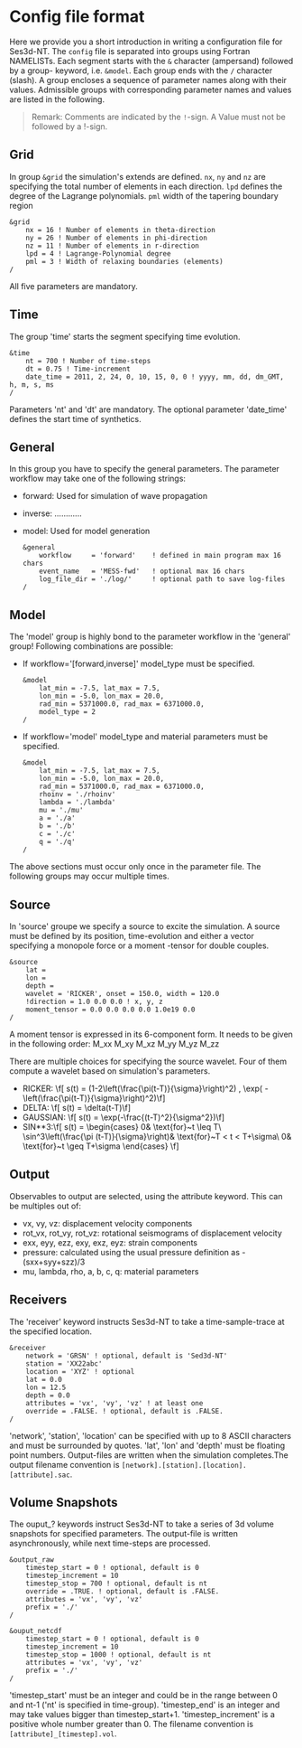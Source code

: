 Config file format
==================

Here we provide you a short introduction in writing a configuration file for
Ses3d-NT. The `config` file is separated into groups using Fortran NAMELISTs.
Each segment starts with the `&` character (ampersand) followed by a group-
keyword, i.e. `&model`. Each group ends with the `/` character (slash). A group
encloses a sequence of parameter names along with their values. Admissible
groups with corresponding parameter names and values are listed in the following.

> Remark:
Comments are indicated by the `!`-sign. A Value must not be followed by a !-sign.


Grid
----

In group `&grid` the simulation's extends are defined. `nx`, `ny` and `nz` are
specifying the total number of elements in each direction. `lpd` defines the
degree of the Lagrange polynomials. `pml` width of the tapering boundary region

    &grid
        nx = 16 ! Number of elements in theta-direction
        ny = 26 ! Number of elements in phi-direction
        nz = 11 ! Number of elements in r-direction
        lpd = 4 ! Lagrange-Polynomial degree
        pml = 3 ! Width of relaxing boundaries (elements)
    /
All five parameters are mandatory.

Time
----

The group 'time' starts the segment specifying time evolution.

    &time
        nt = 700 ! Number of time-steps
        dt = 0.75 ! Time-increment
        date_time = 2011, 2, 24, 0, 10, 15, 0, 0 ! yyyy, mm, dd, dm_GMT, h, m, s, ms
    /
Parameters 'nt' and 'dt' are mandatory. The optional parameter 'date_time'
defines the start time of synthetics.

General
-------

In this group you have to specify the general parameters.
The parameter workflow may take one of the following strings:

 * forward: Used for simulation of wave propagation
 * inverse: ............
 * model: Used for model generation

       &general
           workflow     = 'forward'    ! defined in main program max 16 chars
           event_name   = 'MESS-fwd'   ! optional max 16 chars
           log_file_dir = './log/'     ! optional path to save log-files
       /

Model
-----

The 'model' group is highly bond to the parameter workflow in the 'general'
group! Following combinations are possible:

 * If workflow='[forward,inverse]' model_type must be specified.

       &model
           lat_min = -7.5, lat_max = 7.5,
           lon_min = -5.0, lon_max = 20.0,
           rad_min = 5371000.0, rad_max = 6371000.0,
           model_type = 2
       /

 * If workflow='model' model_type and material parameters must be specified.

       &model
           lat_min = -7.5, lat_max = 7.5,
           lon_min = -5.0, lon_max = 20.0,
           rad_min = 5371000.0, rad_max = 6371000.0,
           rhoinv = './rhoinv'
           lambda = './lambda'
           mu = './mu'
           a = './a'
           b = './b'
           c = './c'
           q = './q'
       /
The above sections must occur only once in the parameter file. The following
groups may occur multiple times.

Source
-------

In 'source' groupe we specify a source to excite the simulation. A source must
be defined by its position, time-evolution and either a vector specifying a
monopole force or a moment -tensor for double couples.

    &source
        lat =
        lon =
        depth =
        wavelet = 'RICKER', onset = 150.0, width = 120.0
        !direction = 1.0 0.0 0.0 ! x, y, z
        moment_tensor = 0.0 0.0 0.0 0.0 1.0e19 0.0
    /
A moment tensor is expressed in its 6-component form. It needs to be given in
the following order: M_xx M_xy M_xz M_yy M_yz M_zz

There are multiple choices for specifying the source wavelet. Four of them
compute a wavelet based on simulation's parameters.

 * RICKER: \f[ s(t) = (1-2\left(\frac{\pi(t-T)}{\sigma}\right)^2) \, \exp( -\left(\frac{\pi(t-T)}{\sigma}\right)^2)\f]
 * DELTA: \f[ s(t) = \delta(t-T)\f]
 * GAUSSIAN: \f[ s(t) =  \exp(-\frac{(t-T)^2}{\sigma^2})\f]
 * SIN**3:\f[ s(t) = \begin{cases}
            0& \text{for}~t \leq T\\
            \sin^3\left(\frac{\pi (t-T)}{\sigma}\right)& \text{for}~T < t < T+\sigma\\
            0& \text{for}~t \geq T+\sigma
            \end{cases}  \f]



Output
------

Observables to output are selected, using the attribute keyword. This can be
multiples out of:
 * vx, vy, vz: displacement velocity components
 * rot_vx, rot_vy, rot_vz: rotational seismograms of displacement velocity
 * exx, eyy, ezz, exy, exz, eyz: strain components
 * pressure: calculated using the usual pressure definition as -(sxx+syy+szz)/3
 * mu, lambda, rho, a, b, c, q: material parameters

Receivers
---------

The 'receiver' keyword instructs Ses3d-NT to take a time-sample-trace at the
specified location.

    &receiver
        network = 'GRSN' ! optional, default is 'Sed3d-NT'
        station = 'XX22abc'
        location = 'XYZ' ! optional
        lat = 0.0
        lon = 12.5
        depth = 0.0
        attributes = 'vx', 'vy', 'vz' ! at least one
        override = .FALSE. ! optional, default is .FALSE.
    /
'network', 'station', 'location' can be specified with up to 8 ASCII characters
and must be surrounded by quotes.
'lat', 'lon' and 'depth' must be floating point numbers.
Output-files are written when the simulation completes.The output filename
convention is `[network].[station].[location].[attribute].sac`.

Volume Snapshots
----------------

The ouput_? keywords instruct Ses3d-NT to take a series of 3d volume snapshots
for specified parameters. The output-file is written asynchronously, while next
time-steps are processed.

    &output_raw
        timestep_start = 0 ! optional, default is 0
        timestep_increment = 10
        timestep_stop = 700 ! optional, default is nt
        override = .TRUE. ! optional, default is .FALSE.
        attributes = 'vx', 'vy', 'vz'
        prefix = './'
    /

    &ouput_netcdf
        timestep_start = 0 ! optional, default is 0
        timestep_increment = 10
        timestep_stop = 1000 ! optional, default is nt
        attributes = 'vx', 'vy', 'vz'
        prefix = './'
    /
'timestep_start' must be an integer and could be in the range between 0 and nt-1
('nt' is specified in time-group).
'timestep_end' is an integer and may take values bigger than timestep_start+1.
'timestep_increment' is a positive whole number greater than 0.
The filename convention is `[attribute]_[timestep].vol`.
